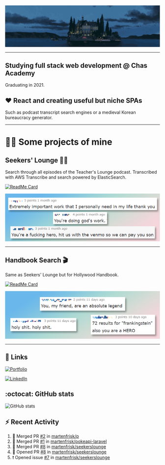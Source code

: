![Porco Rosso](https://github.com/martenfrisk/martenfrisk/blob/master/porcoloop3.gif)

___

## Studying full stack web development @ Chas Academy

Graduating in 2021.


## ❤ React and creating useful but niche SPAs

Such as podcast transcript search engines or a medieval Korean bureaucracy generator. 


---

# 👨‍💻 Some projects of mine
##  Seekers' Lounge 👩‍🏫

Search through all episodes of the Teacher's Lounge podcast. Transcribed with AWS Transcribe and search powered by ElasticSearch. 

[![ReadMe Card](https://github-readme-stats.vercel.app/api/pin/?username=martenfrisk&repo=seekerslounge&theme=cobalt)](https://github.com/martenfrisk/seekerslounge)

![Seekers' Lounge reactions](https://github.com/martenfrisk/martenfrisk/blob/master/seekers-comments.png)

---

##  Handbook Search 🎬

Same as Seekers' Lounge but for Hollywood Handbook. 

[![ReadMe Card](https://github-readme-stats.vercel.app/api/pin/?username=martenfrisk&repo=handbooksearch&theme=cobalt)](https://github.com/martenfrisk/handbooksearch)

![Handbook Search reactions](https://github.com/martenfrisk/martenfrisk/blob/master/handbooksearch-comments.png)

---

## :link: Links 

[![Portfolio](https://img.shields.io/badge/Portfolio-💼-9cf?style=for-the-badge)](https://martenfrisk.github.io/p)

[![LinkedIn](https://img.shields.io/badge/--linkedin?label=LinkedIn&color=9cf&logo=LinkedIn&style=for-the-badge)](https://www.linkedin.com/in/martenfrisk/)


## :octocat: GitHub stats

![GitHub stats](https://github-readme-stats.vercel.app/api/?username=martenfrisk&show_icons=true&theme=cobalt)

##  ⚡ Recent Activity

<!--START_SECTION:activity-->
1. 🎉 Merged PR [#2](https://github.com//martenfrisk/p/pull/2) in [martenfrisk/p](https://github.com//martenfrisk/p)
2. 🎉 Merged PR [#1](https://github.com//martenfrisk/pokeapi-laravel/pull/1) in [martenfrisk/pokeapi-laravel](https://github.com//martenfrisk/pokeapi-laravel)
3. 🎉 Merged PR [#8](https://github.com//martenfrisk/seekerslounge/pull/8) in [martenfrisk/seekerslounge](https://github.com//martenfrisk/seekerslounge)
4. 💪 Opened PR [#8](https://github.com//martenfrisk/seekerslounge/pull/8) in [martenfrisk/seekerslounge](https://github.com//martenfrisk/seekerslounge)
5. ❗️ Opened issue [#7](https://github.com//martenfrisk/seekerslounge/issues/7) in [martenfrisk/seekerslounge](https://github.com//martenfrisk/seekerslounge)
<!--END_SECTION:activity-->

<!--
**martenfrisk/martenfrisk** is a ✨ _special_ ✨ repository because its `README.md` (this file) appears on your GitHub profile.

Here are some ideas to get you started:

- 🔭 I’m currently working on ...
- 🌱 I’m currently learning ...
- 👯 I’m looking to collaborate on ...
- 🤔 I’m looking for help with ...
- 💬 Ask me about ...
- 📫 How to reach me: ...
- 😄 Pronouns: ...
- ⚡ Fun fact: ...
-->

